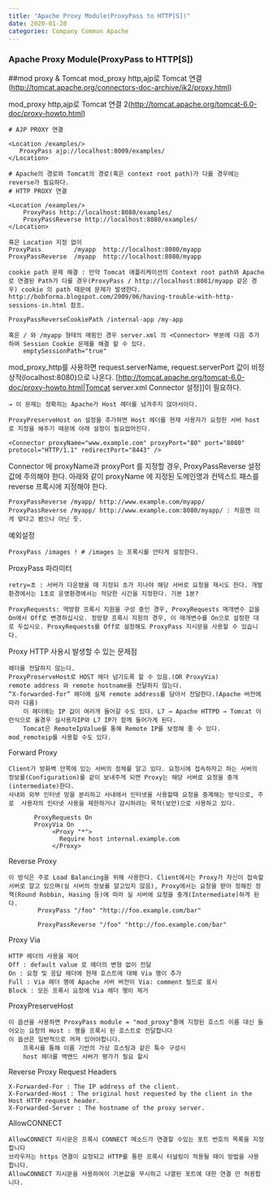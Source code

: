 ```yaml
---
title: "Apache Proxy Module(ProxyPass to HTTP[S])"
date: 2020-01-20 
categories: Company Common Apache
---
```

### Apache Proxy Module(ProxyPass to HTTP[S])

##mod proxy & Tomcat
mod_proxy http,ajp로 Tomcat 연결(http://tomcat.apache.org/connectors-doc-archive/jk2/proxy.html)

mod_proxy http,ajp로 Tomcat 연결 2(http://tomcat.apache.org/tomcat-6.0-doc/proxy-howto.html)

    # AJP PROXY 연결

    <Location /examples/>
       ProxyPass ajp://localhost:8009/examples/
    </Location>
     
    # Apache의 경로와 Tomcat의 경로(혹은 context root path)가 다를 경우에는 reverse가 필요하다.
    # HTTP PROXY 연결

    <Location /examples/>
        ProxyPass http://localhost:8080/examples/
        ProxyPassReverse http://localhost:8080/examples/
    </Location>

    혹은 Location 지정 없이 
    ProxyPass         /myapp  http://localhost:8080/myapp
    ProxyPassReverse  /myapp  http://localhost:8080/myapp

    cookie path 문제 해결 : 만약 Tomcat 애플리케이션의 Context root path와 Apache로 연결된 Path가 다를 경우(ProxyPass / http://localhost:8081/myapp 같은 경우) cookie 의 path 때문에 문제가 발생한다. http://bobforma.blogspot.com/2009/06/having-trouble-with-http-sessions-in.html 참조.

    ProxyPassReverseCookiePath /internal-app /my-app
 
    혹은 / 와 /myapp 형태의 매핑인 경우 server.xml 의 <Connector> 부분에 다음 추가하여 Session Cookie 문제를 해결 할 수 있다.
        emptySessionPath="true" 


mod_proxy_http를 사용하면 request.serverName, request.serverPort 값이 비정상적(localhost:8080)으로 나온다. [http://tomcat.apache.org/tomcat-6.0-doc/proxy-howto.html|Tomcat server.xml Connector 설정]]이 필요하다.

    → 이 문제는 정확히는 Apache가 Host 헤더를 넘겨주지 않아서이다.

    ProxyPreserveHost on 설정을 추가하면 Host 헤더를 현재 사용자가 요청한 서버 host로 지정을 해주기 때문에 아래 설정이 필요없어진다.

<!-- proxyName 과 proxyPort를 지정해야만 한다. -->

    <Connector proxyName="www.example.com" proxyPort="80" port="8080" protocol="HTTP/1.1" redirectPort="8443" />

Connector 에 proxyName과 proxyPort 를 지정할 경우, ProxyPassReverse 설정값에 주의해야 한다. 아래와 같이 proxyName 에 지정된 도메인명과 컨텍스트 패스를 reverse 프록시에 지정해야 한다.

    ProxyPassReverse /myapp/ http://www.example.com/myapp/ 
    ProxyPassReverse /myapp/ http://www.example.com:8080/myapp/ : 처음엔 이게 맞다고 봤으나 아닌 듯.

예외설정

    ProxyPass /images ! # /images 는 프록시를 안타게 설정한다.

ProxyPass 파라미터

    retry=초 : 서버가 다운됐을 때 지정되 초가 지나야 해당 서버로 요청을 재시도 한다. 개발환경에서는 1초로 운영환경에서는 적당한 시간을 지정한다. 기본 1분?

    ProxyRequests: 역방향 프록시 지원을 구성 중인 경우, ProxyRequests 매개변수 값을 On에서 Off로 변경하십시오. 정방향 프록시 지원의 경우, 이 매개변수를 On으로 설정한 대로 두십시오. ProxyRequests를 Off로 설정해도 ProxyPass 지시문을 사용할 수 있습니다.

Proxy HTTP 사용시 발생할 수 있는 문제점
    
    헤더를 전달하지 않는다.
    ProxyPreserveHost로 HOST 헤더 넘기도록 할 수 있음.(OR ProxyVia)
    remote address 와 remote hostname을 전달하지 않는다.
    “X-forwarded-for” 헤더에 실제 remote address를 담아서 전달한다.(Apache 버전에 따라 다름)
        이 헤더에는 IP 값이 여러개 들어갈 수도 있다. L7 → Apache HTTPD → Tomcat 이런식으로 올경우 실사용자IP와 L7 IP가 함께 들어가게 된다.
        Tomcat은 RemoteIpValue를 통해 Remote IP를 보정해 줄 수 있다.
    mod_remoteip를 사용할 수도 있다.

Forward Proxy

    Client가 방화벽 안쪽에 있는 서버의 정체를 알고 있다. 요청시에 접속하자고 하는 서버의 정보를(Configuration)를 같이 보내주게 되면 Proxy는 해당 서버로 요청을 중개(intermediate)한다.
    사내와 외부 인터넷 망을 분리하고 사내에서 인터넷을 사용할때 요청을 중계해는 방식으로, 주로  사용자의 인터넷 사용을 제한하거나 감시하려는 목적(보안)으로 사용하고 있다.
    
           ProxyRequests On 
           ProxyVia On 
                <Proxy "*"> 
                  Require host internal.example.com 
                </Proxy>

Reverse Proxy

    이 방식은 주로 Load Balancing을 위해 사용한다. Client에서는 Proxy가 자신이 접속할 서버로 알고 있으며(실 서버의 정보를 알고있지 않음), Proxy에서는 요청을 받아 정해진 정책(Round Robbin, Hasing 등)에 따라 실 서버에 요청을 중개(Intermediate)하게 된다.
            ProxyPass "/foo" "http://foo.example.com/bar"

            ProxyPassReverse "/foo" "http://foo.example.com/bar"

Proxy Via

    HTTP 헤더의 사용을 제어
    Off : default value 로 헤더의 변형 없이 전달
    On : 요청 및 응답 헤더에 현재 호스트에 대해 Via 행이 추가
    Full : Via 헤더 행에 Apache 서버 버전이 Via: comment 필드로 표시
    Block : 모든 프록시 요청에 Via 헤더 행이 제거

ProxyPreserveHost

    이 옵션을 사용하면 ProxyPass module = "mod_proxy"줄에 지정된 호스트 이름 대신 들어오는 요청의 Host : 행을 프록시 된 호스트로 전달합니다
    이 옵션은 일반적으로 꺼져 있어야합니다.
        프록시를 통해 이름 기반의 가상 호스팅과 같은 툭수 구성시
        host 헤더를 백엔드 서버가 평가가 필요 할시

Reverse Proxy Request Headers

    X-Forwarded-For : The IP address of the client.
    X-Forwarded-Host : The original host requested by the client in the Host HTTP request header.
    X-Forwarded-Server : The hostname of the proxy server.

AllowCONNECT

    AllowCONNECT 지시문은 프록시 CONNECT 메소드가 연결할 수있는 포트 번호의 목록을 지정합니다
    브라우저는 https 연결이 요청되고 HTTP를 통한 프록시 터널링이 적용될 때이 방법을 사용합니다.
    AllowCONNECT 지시문을 사용하여이 기본값을 무시하고 나열된 포트에 대한 연결 만 허용합니다.

